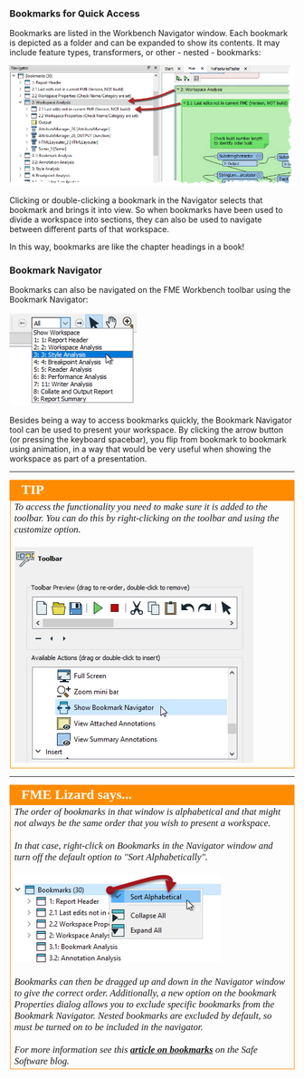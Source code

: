 ### Bookmarks for Quick Access ###
Bookmarks are listed in the Workbench Navigator window. Each bookmark is depicted as a folder and can be expanded to show its contents. It may include feature types, transformers, or other - nested - bookmarks:

![](./Images/Img5.050.BookmarksForAccess.png)

Clicking or double-clicking a bookmark in the Navigator selects that bookmark and brings it into view. So when bookmarks have been used to divide a workspace into sections, they can also be used to navigate between different parts of that workspace.

In this way, bookmarks are like the chapter headings in a book!


### Bookmark Navigator ###
Bookmarks can also be navigated on the FME Workbench toolbar using the Bookmark Navigator:

![](./Images/Img5.051.PresentationOption.png)

Besides being a way to access bookmarks quickly, the Bookmark Navigator tool can be used to present your workspace. By clicking the arrow button (or pressing the keyboard spacebar), you flip from bookmark to bookmark using animation, in a way that would be very useful when showing the workspace as part of a presentation.

---

<!--Tip Section-->

<table style="border-spacing: 0px">
<tr>
<td style="vertical-align:middle;background-color:darkorange;border: 2px solid darkorange">
<i class="fa fa-info-circle fa-lg fa-pull-left fa-fw" style="color:white;padding-right: 12px;vertical-align:text-top"></i>
<span style="color:white;font-size:x-large;font-weight: bold;font-family:serif">TIP</span>
</td>
</tr>

<tr>
<td style="border: 1px solid darkorange">
<span style="font-family:serif; font-style:italic; font-size:larger">
To access the functionality you need to make sure it is added to the toolbar. You can do this by right-clicking on the toolbar and using the customize option.
<br><br>
<img src="./Images/Img5.052.ShowBookmarksNav.png">
</span>
</td>
</tr>
</table>

---

<!--Person X Says Section-->

<table style="border-spacing: 0px">
<tr>
<td style="vertical-align:middle;background-color:darkorange;border: 2px solid darkorange">
<i class="fa fa-quote-left fa-lg fa-pull-left fa-fw" style="color:white;padding-right: 12px;vertical-align:text-top"></i>
<span style="color:white;font-size:x-large;font-weight: bold;font-family:serif">FME Lizard says...</span>
</td>
</tr>

<tr>
<td style="border: 1px solid darkorange">
<span style="font-family:serif; font-style:italic; font-size:larger">
The order of bookmarks in that window is alphabetical and that might not always be the same order that you wish to present a workspace.
<br><br>In that case, right-click on Bookmarks in the Navigator window and turn off the default option to "Sort Alphabetically".
<br><br><img src="./Images/Img5.053.BookmarkSortOption.png">
<br><br>Bookmarks can then be dragged up and down in the Navigator window to give the correct order. Additionally, a new option on the bookmark Properties dialog allows you to exclude specific bookmarks from the Bookmark Navigator. Nested bookmarks are excluded by default, so must be turned on to be included in the navigator.
<br><br>For more information see this <strong><a href="https://www.safe.com/blog/2016/03/fmeevangelist146/">article on bookmarks</a></strong> on the Safe Software blog.
</span>
</td>
</tr>
</table>
